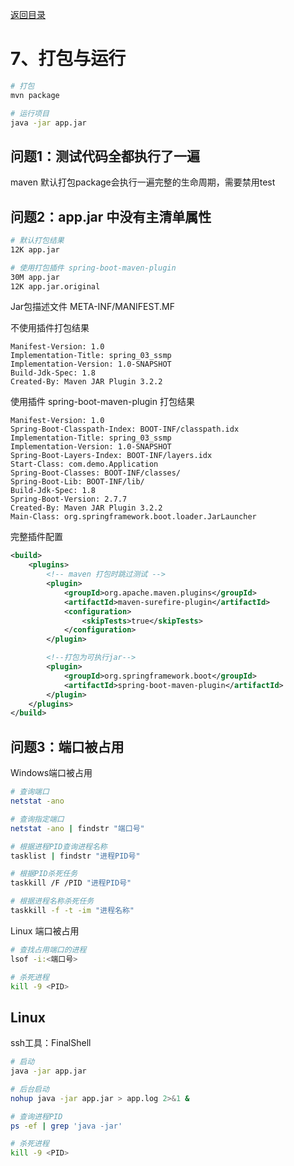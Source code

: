 [返回目录](/blog/java/spring-boot/index.md)

# 7、打包与运行

```bash
# 打包
mvn package

# 运行项目
java -jar app.jar
```

## 问题1：测试代码全都执行了一遍

maven 默认打包package会执行一遍完整的生命周期，需要禁用test

## 问题2：app.jar 中没有主清单属性

```bash
# 默认打包结果
12K app.jar

# 使用打包插件 spring-boot-maven-plugin
30M app.jar
12K app.jar.original
```

Jar包描述文件 META-INF/MANIFEST.MF

不使用插件打包结果

```
Manifest-Version: 1.0
Implementation-Title: spring_03_ssmp
Implementation-Version: 1.0-SNAPSHOT
Build-Jdk-Spec: 1.8
Created-By: Maven JAR Plugin 3.2.2
```

使用插件 spring-boot-maven-plugin 打包结果

```
Manifest-Version: 1.0
Spring-Boot-Classpath-Index: BOOT-INF/classpath.idx
Implementation-Title: spring_03_ssmp
Implementation-Version: 1.0-SNAPSHOT
Spring-Boot-Layers-Index: BOOT-INF/layers.idx
Start-Class: com.demo.Application
Spring-Boot-Classes: BOOT-INF/classes/
Spring-Boot-Lib: BOOT-INF/lib/
Build-Jdk-Spec: 1.8
Spring-Boot-Version: 2.7.7
Created-By: Maven JAR Plugin 3.2.2
Main-Class: org.springframework.boot.loader.JarLauncher
```

完整插件配置

```xml
<build>
    <plugins>
        <!-- maven 打包时跳过测试 -->
        <plugin>
            <groupId>org.apache.maven.plugins</groupId>
            <artifactId>maven-surefire-plugin</artifactId>
            <configuration>
                <skipTests>true</skipTests>
            </configuration>
        </plugin>

        <!--打包为可执行jar-->
        <plugin>
            <groupId>org.springframework.boot</groupId>
            <artifactId>spring-boot-maven-plugin</artifactId>
        </plugin>
    </plugins>
</build>
```

## 问题3：端口被占用

Windows端口被占用

```bash
# 查询端口
netstat -ano

# 查询指定端口
netstat -ano | findstr "端口号"

# 根据进程PID查询进程名称
tasklist | findstr "进程PID号"

# 根据PID杀死任务
taskkill /F /PID "进程PID号"

# 根据进程名称杀死任务
taskkill -f -t -im "进程名称"
```

Linux  端口被占用

```bash
# 查找占用端口的进程
lsof -i:<端口号>

# 杀死进程
kill -9 <PID>
```


## Linux  

ssh工具：FinalShell

```bash
# 启动
java -jar app.jar

# 后台启动
nohup java -jar app.jar > app.log 2>&1 &
```

```bash
# 查询进程PID
ps -ef | grep 'java -jar'

# 杀死进程
kill -9 <PID>
```
